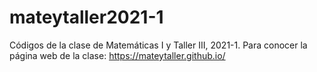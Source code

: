 # mateytaller2021-1
Códigos de la clase de Matemáticas I y Taller III, 2021-1.
Para conocer la página web de la clase:
https://mateytaller.github.io/
